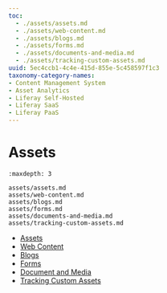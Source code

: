```yaml
---
toc:
  - ./assets/assets.md
  - ./assets/web-content.md
  - ./assets/blogs.md
  - ./assets/forms.md
  - ./assets/documents-and-media.md
  - ./assets/tracking-custom-assets.md
uuid: 5ec4ccb1-4c4e-415d-855e-5c458597f1c3
taxonomy-category-names:
- Content Management System
- Asset Analytics
- Liferay Self-Hosted
- Liferay SaaS
- Liferay PaaS
---
```

# Assets

```{toctree}
:maxdepth: 3

assets/assets.md
assets/web-content.md
assets/blogs.md
assets/forms.md
assets/documents-and-media.md
assets/tracking-custom-assets.md
```

- [Assets](./assets/assets.md)
- [Web Content](./assets/web-content.md)
- [Blogs](./assets/blogs.md)
- [Forms](./assets/forms.md)
- [Document and Media](./assets/documents-and-media.md)
- [Tracking Custom Assets](./assets/tracking-custom-assets.md)
